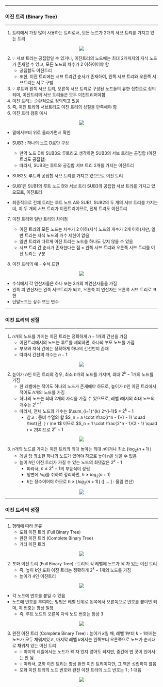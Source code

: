 -----
### 이진 트리 (Binary Tree)
-----
1. 트리에서 가장 많이 사용하는 트리로서, 모든 노드가 2개의 서브 트리를 가지고 있는 트리
<div align="center">
<img src="https://github.com/user-attachments/assets/36e10b29-7bc3-40ff-9a91-0666cd75fd7b">
</div>

2. 💡 서브 트리는 공집합일 수 있거나, 이진트리의 노드에는 최대 2개까지의 자식 노드가 존재할 수 있고, 모든 노드의 차수가 2 이하이어야 함
   - 공집합도 이진트리
   - 또한, 이진 트리에는 서브 트리간 순서가 존재하여, 왼쪽 서브 트리와 오른쪽 서브트리는 서로 구별
3. 💡 루트와 왼쪽 서브 트리, 오른쪽 서브 트리로 구성된 노드들의 유한 집합으로 정의 되며, 이진트리의 서브 트리들은 모두 이진트리어야함
4. 이진 트리는 순환적으로 정의되고 있음
5. 즉, 이진 트리의 서브트리도 이진 트리의 성질을 만족해야 함
6. 이진 트리 검증 예시
<div align="center">
<img src="https://github.com/user-attachments/assets/19a50b40-cf17-4b5c-ad31-052560af259c">
</div>

  - 밑에서부터 위로 올라가면서 확인
  - SUB3 : 하나의 노드 D로만 구성
    + 만약 노드 D릐 SUB3으 루트라고 생각하면 SUB3의 서브 트리는 공집합 (이진트리도 공집합)
    + 따라서, SUB3는 루트와 공집합 서브 트리 2개를 가지는 이진트리

  - SUB2도 루트와 공집합 서브 트리를 가지고 있으므로 이진 트리
  - SUB1은 SUB1의 루트 노드 B와 서브 트리 SUB3의 공집합 서브 트리를 가지고 있으므로, 이진트리
  - 최종적으로 전체 트리는 루트 노드 A와 SUB1, SUB2의 두 개의 서브 트리를 가지는데, 이 두 개의 서브 트리가 이진트리이므로, 전체 트리도 이진트리

7. 이진 트리와 일반 트리의 차이점
   - 이진 트리의 모든 노드는 차수가 2 이하(자식 노드의 개수가 2개 이하)지만, 일반 트리는 자식 노드의 개수 제한이 없음
   - 일반 트리와 다르게 이진 트리는 노드를 하나도 갖지 않을 수 있음
   - 서브 트리 간 순서가 존재한다는 점 = 왼쪽 서브 트리와 오른쪽 서브 트리를 이진 트리는 구분

8. 이진 트리의 예 - 수식 표현
<div align="center">
<img src="https://github.com/user-attachments/assets/137f7032-a3de-4694-8ca8-15dc50e40e40">
</div>

   - 수식에서 각 연산자들은 하나 또는 2개의 피연산자들을 가짐
   - 왼쪽 피 연산자는 왼쪽 서브트리가 되고, 오른쪽 피 연산자는 오른쪽 서브 트리로 표현
   - 단말노드는 상수 또는 변수

-----
### 이진 트리의 성질
-----
1. $n$개의 노드를 가지는 이진 트리는 정확하게 $n - 1$개의 간선을 가짐
   - 이진트리에서의 노드는 루트를 제외하면, 하나의 부모 노드를 가짐
   - 부모와 자식 간에는 정확하게 하나의 간선만이 존재
   - 따라서 간선의 개수는 $n - 1$
<div align="center">
<img src="https://github.com/user-attachments/assets/381cd6aa-cfb7-4fec-9f80-761e358251f5">
</div>

2. 높이가 $h$인 이진 트리의 경우, 최소 $h$개의 노드를 가지며, 최대 $2^k - 1$개의 노드를 가짐
   - 한 레벨에는 적어도 하나의 노드가 존재해야 하므로, 높이가 $h$인 이진 트리에서 적어도 $h$개의 노드를 가짐
   - 하나의 노드는 최대 2개의 자식을 가질 수 있으므로, 레벨 $i$에서의 최대 노드의 개수는 $2^{i - 1}$
   - 따라서, 전체 노드의 개수는 $\sum_{i=1}^{k} 2^{i-1}$ = $2^k - 1$
     + 참고 : 등비 수열의 합 $S_n = a \cdot \frac{r^n - 1}{r - 1} \quad \text{단, } r \ne 1$ 이므로 $S_n = 1 \cdot \frac{2^n - 1}{2 - 1} \quad r = 2$이므로 $2^n - 1$
<div align="center">
<img src="https://github.com/user-attachments/assets/be2197e5-48aa-4a29-aedb-a2c88d5833fa">
</div>

3. $n$개의 노드를 가지는 이진 트리의 최대 높이는 최대 $n$이거나 최소 $\left\lfloor \log_2(n+1) \right\rfloor$
   - 레벨 당 최소한 하나의 노드가 있어야 하므로 높이 n을 넘을 수 없음
   - 높이 $h$인 이진 트리가 가질 수 있는 노드의 최댓값은 $2^k - 1$
     + 따라서, $n \leq 2^k - 1$의 부등식이 성립
     + 양변에 $log$를 취하여 정리하면, $h \geq log_2(n+1)$
     + $h$는 정수이어야 하므로 $h \geq \left\lfloor log_2(n+1) \right\rfloor$ ([ ... ] : 올림 연산)
<div align="center">
<img src="https://github.com/user-attachments/assets/0124c58d-bd1e-45fe-81b1-25308c1be0f7">
</div>

-----
### 이진 트리의 성질
-----
1. 형태에 따라 분류
   - 포화 이진 트리 (Full Binary Tree)
   - 완전 이진 트리 (Complete Binary Tree)
   - 기타 이진 트리

<div align="center">
<img src="https://github.com/user-attachments/assets/0368c071-353b-4bf0-9172-1de81d6b9ef8">
</div>

2. 포화 이진 트리 (Full Binary Tree) : 트리의 각 레벨에 노드가 꽉 차 있는 이진 트리
   - 즉, 높이 $k$인 포화 이진 트리는 정확하게 $2^k - 1$개의 노드를 가짐
   - 높이가 4인 이진트리
<div align="center">
<img src="https://github.com/user-attachments/assets/cdce5584-5a41-432f-84bc-c777d4a427ee">
</div>

   - 각 노드에 번호를 붙일 수 있음
   - 노드에 번호를 부여하는 방법은 레벨 단위로 왼쪽에서 오른쪽으로 번호를 붙이면 되며, 이 번호는 항상 일정
     + 즉, 루트 노드의 오른쪽 자식 노드 번호는 항상 3
<div align="center">
<img src="https://github.com/user-attachments/assets/adb5df33-78e4-4196-9f82-34ddb96037d3">
</div>

3. 완전 이진 트리 (Complete Binary Tree) : 높이가 $k$일 때, 레벨 1부터 $k - 1$까지는 노드가 모두 채워져있고, 마지막 레벨 $k$에서는 왼쪽부터 오른쪽으로 노드가 순서대로 채워져 있는 이진 트리
   - 💡 마지막 레벨에서는 노드가 꽉 차 있지 않아도 되지만, 중간에 빈 곳이 있어서는 안 됨
   - 💡 따라서, 포화 이진 트리는 항상 완전 이진 트리이지만, 그 역은 성립하지 않음
   - 포화 이진 트리의 노드 번호와 완전 이진 트리의 노드 번호는 1 ; 1 대음

<div align="center">
<img src="https://github.com/user-attachments/assets/7021a27a-910c-4234-a0ae-fd28d8a1c76b">
</div>
